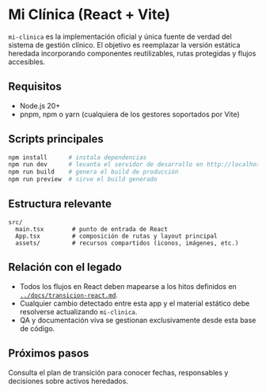 # Mi Clínica (React + Vite)

`mi-clinica` es la implementación oficial y única fuente de verdad del sistema de gestión clínico. El objetivo es reemplazar la versión estática heredada incorporando componentes reutilizables, rutas protegidas y flujos accesibles.

## Requisitos
- Node.js 20+
- pnpm, npm o yarn (cualquiera de los gestores soportados por Vite)

## Scripts principales
```bash
npm install      # instala dependencias
npm run dev      # levanta el servidor de desarrollo en http://localhost:5173
npm run build    # genera el build de producción
npm run preview  # sirve el build generado
```

## Estructura relevante
```
src/
  main.tsx        # punto de entrada de React
  App.tsx         # composición de rutas y layout principal
  assets/         # recursos compartidos (iconos, imágenes, etc.)
```

## Relación con el legado
- Todos los flujos en React deben mapearse a los hitos definidos en [`../docs/transicion-react.md`](../docs/transicion-react.md).
- Cualquier cambio detectado entre esta app y el material estático debe resolverse actualizando `mi-clinica`.
- QA y documentación viva se gestionan exclusivamente desde esta base de código.

## Próximos pasos
Consulta el plan de transición para conocer fechas, responsables y decisiones sobre activos heredados.
